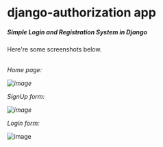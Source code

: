 # django-authorization app
<h5>Simple Login and Registration System in Django</h5>
Here're some screenshots below.<br><br>
<p><em>Home page:

![image](https://user-images.githubusercontent.com/99740967/195078782-18740a98-711f-4eb4-bb29-54db2f10cda9.png)
</p>
<p>SignUp form:

![image](https://user-images.githubusercontent.com/99740967/195078990-5bf08f96-469a-470d-83ff-d299e18468e0.png)
</p>
<p>Login form:</em>

![image](https://user-images.githubusercontent.com/99740967/195080847-9c38ff58-9da4-4119-ba93-23b968229586.png)
</p>
